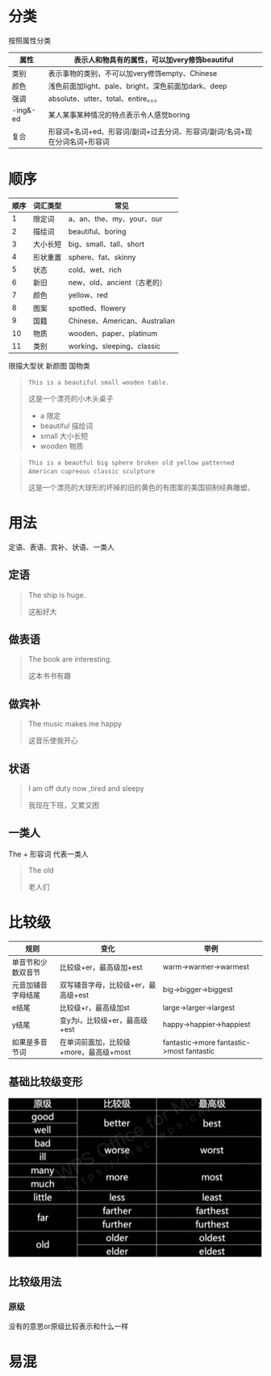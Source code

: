# 分类

按照属性分类

| 属性     | 表示人和物具有的属性，可以加very修饰beautiful                |
| -------- | ------------------------------------------------------------ |
| 类别     | 表示事物的类别，不可以加very修饰empty、Chinese               |
| 颜色     | 浅色前面加light、pale、bright，深色前面加dark、deep          |
| 强调     | absolute、utter、total、entire。。。                         |
| -ing&-ed | 某人某事某种情况的特点表示令人感觉boring                     |
| 复合     | 形容词+名词+ed、形容词/副词+过去分词、形容词/副词/名词+现在分词名词+形容词 |

# 顺序

| 顺序 | 词汇类型 | 常见                          |
| ---- | -------- | ----------------------------- |
| 1    | 限定词   | a、an、the、my、your、our     |
| 2    | 描绘词   | beautiful、boring             |
| 3    | 大小长短 | big、small、tall、short       |
| 4    | 形状重置 | sphere、fat、skinny           |
| 5    | 状态     | cold、wet、rich               |
| 6    | 新旧     | new、old、ancient（古老的）   |
| 7    | 颜色     | yellow、red                   |
| 8    | 图案     | spotted、flowery              |
| 9    | 国籍     | Chinese、American、Australian |
| 10   | 物质     | wooden、paper、platinum       |
| 11   | 类别     | working、sleeping、classic    |

限描大型状 新颜图 国物类

> `This is a beautiful small wooden table.`
>
> 这是一个漂亮的小木头桌子
>
> - a 限定
> - beautiful 描绘词
> - small 大小长短
> - wooden 物质



> `This is a beautful big sphere broken old yellow patterned American cupreous classic sculpture`
>
> 这是一个漂亮的大球形的坏掉的旧的黄色的有图案的美国铜制经典雕塑。

# 用法

定语、表语、宾补、状语、一类人

## 定语

> The ship is huge.
>
> 这船好大

## 做表语

> The book are interesting.
>
> 这本书书有趣

## 做宾补

> The music makes me happy
>
> 这音乐使我开心

## 状语

> I am off duty now ,tired and sleepy
>
> 我现在下班，又累又困

## 一类人

The + 形容词 代表一类人

> The old
>
> 老人们



# 比较级

| 规则               | 变化                                   | 举例                                      |
| ------------------ | -------------------------------------- | ----------------------------------------- |
| 单音节和少数双音节 | 比较级+er，最高级加+est                | warm->warmer->warmest                     |
| 元音加辅音字母结尾 | 双写辅音字母，比较级+er，最高级+est    | big->bigger->biggest                      |
| e结尾              | 比较级+r，最高级加st                   | large->larger->largest                    |
| y结尾              | 变y为i，比较级+er，最高级+est          | happy->happier->happiest                  |
| 如果是多音节词     | 在单词前面加，比较级+more，最高级+most | fantastic->more fantastic->most fantastic |

## 基础比较级变形

![image-20220223071903748](8%20%E5%BD%A2%E5%AE%B9%E8%AF%8D.assets/image-20220223071903748.png)

## 比较级用法

### 原级

没有的意思or原级比较表示和什么一样

# 易混